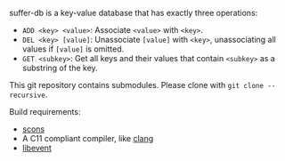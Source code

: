 suffer-db is a key-value database that has exactly three operations:

* `ADD <key> <value>`: Associate `<value>` with `<key>`.
* `DEL <key> [value]`: Unassociate `[value]` with `<key>`, unassociating all values if `[value]` is omitted.
* `GET <subkey>`: Get all keys and their values that contain `<subkey>` as a substring of the key.


This git repository contains submodules. Please clone with `git clone --recursive`.


Build requirements:

* [scons](http://www.scons.org/)
* A C11 compliant compiler, like [clang](http://clang.llvm.org/)
* [libevent](http://libevent.org/)

